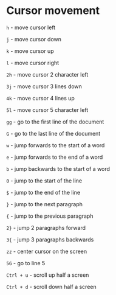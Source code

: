 # Cursor movement

`h` - move cursor left

`j` - move cursor down

`k` - move cursor up

`l` - move cursor right

`2h` - move cursor 2 character left

`3j` - move cursor 3 lines down

`4k` - move cursor 4 lines up

`5l` - move cursor 5 character left

`gg` - go to the first line of the document

`G` - go to the last line of the document

`w` - jump forwards to the start of a word

`e` - jump forwards to the end of a word

`b` - jump backwards to the start of a word

`0` - jump to the start of the line

`$` - jump to the end of the line

`}` - jump to the next paragraph

`{` - jump to the previous paragraph

`2}` - jump 2 paragraphs forward

`3{` - jump 3 paragraphs backwards

`zz` - center cursor on the screen

`5G` - go to line 5

`Ctrl + u` - scroll up half a screen

`Ctrl + d` - scroll down half a screen
